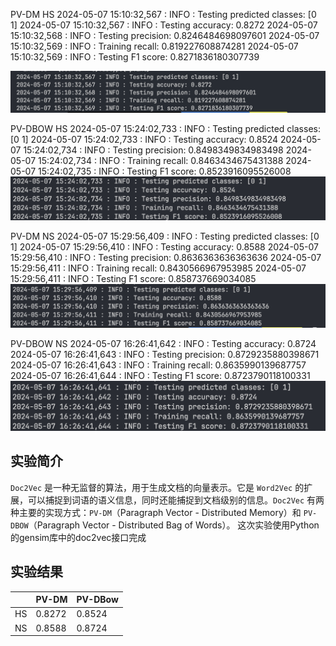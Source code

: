 PV-DM HS
2024-05-07 15:10:32,567 : INFO : Testing predicted classes: [0 1]
2024-05-07 15:10:32,567 : INFO : Testing accuracy: 0.8272
2024-05-07 15:10:32,568 : INFO : Testing precision: 0.8246484698097601
2024-05-07 15:10:32,569 : INFO : Training recall: 0.819227608874281
2024-05-07 15:10:32,569 : INFO : Testing F1 score: 0.8271836180307739

![](https://raw.githubusercontent.com/ustc21xyx/picture-bed/main/20240507151402.png)

PV-DBOW HS
2024-05-07 15:24:02,733 : INFO : Testing predicted classes: [0 1]
2024-05-07 15:24:02,733 : INFO : Testing accuracy: 0.8524
2024-05-07 15:24:02,734 : INFO : Testing precision: 0.8498349834983498
2024-05-07 15:24:02,734 : INFO : Training recall: 0.8463434675431388
2024-05-07 15:24:02,735 : INFO : Testing F1 score: 0.8523916095526008
![](https://raw.githubusercontent.com/ustc21xyx/picture-bed/main/20240507152553.png)

PV-DM NS
2024-05-07 15:29:56,409 : INFO : Testing predicted classes: [0 1]
2024-05-07 15:29:56,410 : INFO : Testing accuracy: 0.8588
2024-05-07 15:29:56,410 : INFO : Testing precision: 0.8636363636363636
2024-05-07 15:29:56,411 : INFO : Training recall: 0.8430566967953985
2024-05-07 15:29:56,411 : INFO : Testing F1 score: 0.858737669034085
![](https://raw.githubusercontent.com/ustc21xyx/picture-bed/main/20240507153640.png)

PV-DBOW NS
2024-05-07 16:26:41,642 : INFO : Testing accuracy: 0.8724
2024-05-07 16:26:41,643 : INFO : Testing precision: 0.8729235880398671
2024-05-07 16:26:41,643 : INFO : Training recall: 0.8635990139687757
2024-05-07 16:26:41,644 : INFO : Testing F1 score: 0.8723790118100331
![](https://raw.githubusercontent.com/ustc21xyx/picture-bed/main/20240507162750.png)


## 实验简介
`Doc2Vec` 是一种无监督的算法，用于生成文档的向量表示。它是 `Word2Vec` 的扩展，可以捕捉到词语的语义信息，同时还能捕捉到文档级别的信息。`Doc2Vec` 有两种主要的实现方式：`PV-DM`（Paragraph Vector - Distributed Memory）和 `PV-DBOW`（Paragraph Vector - Distributed Bag of Words）。
这次实验使用Python的gensim库中的doc2vec接口完成

## 实验结果

|     | PV-DM  | PV-DBow |
| --- | ------ | ------- |
| HS  | 0.8272 | 0.8524  |
| NS  | 0.8588 | 0.8724  |


